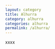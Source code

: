 ```yaml
---
layout: category
title: Alhurra
category: alhurra
categories: alhurra
permalink: /alhurra/
---
```


xxxx